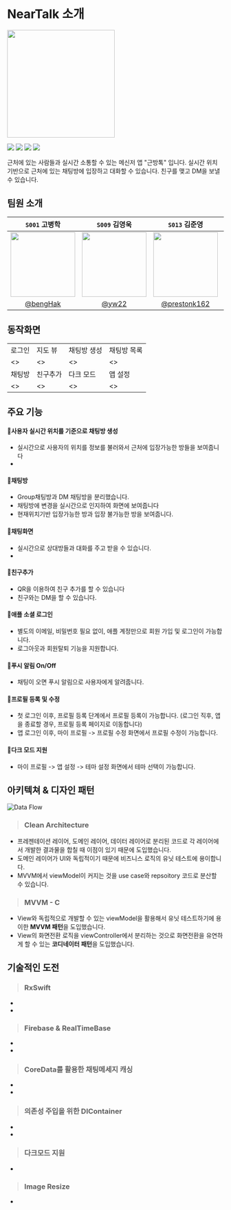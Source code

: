 # NearTalk 소개

<p align="light"><img src="/images/nearTalkLogo.png" width="250"></p>

<p align="light">
  <img src="https://img.shields.io/badge/Swift-F05138?style=for-the-badge&logo=Swift&logoColor=white"/>
  <img src="https://img.shields.io/badge/UIkit-2396F3?style=for-the-badge&logo=iOS&logoColor=white"/>
  <img src="https://img.shields.io/badge/RxSwift-8D1F89?style=for-the-badge&logo=ReactiveX&logoColor=white"/>
  <img src="https://img.shields.io/badge/Firebase-FFCA28?style=for-the-badge&logo=Firebase&logoColor=white"/>
</p>

근처에 있는 사람들과 실시간 소통할 수 있는 메신저 앱 "근방톡" 입니다.
실시간 위치 기반으로 근처에 있는 채팅방에 입장하고 대화할 수 있습니다.
친구를 맺고 DM을 보낼 수 있습니다.

## 팀원 소개

|`S001` 고병학|`S009` 김영욱|`S013` 김준영|`S025` 신동은|`S046` 임창묵|
|:--:|:--:|:--:|:--:|:--:|
|<img src="https://avatars.githubusercontent.com/u/41236155?v=4" width="150">|<img src="https://avatars.githubusercontent.com/u/100309352?v=4" width="150">|<img src="https://avatars.githubusercontent.com/u/46563413?v=4" width="150">|<img src="https://avatars.githubusercontent.com/u/55118858?v=4" width="150">|<img src="https://avatars.githubusercontent.com/u/58398099?v=4" width="150">|
|[@bengHak](https://github.com/bengHak)|[@yw22](https://github.com/yw22)|[@prestonk162](https://github.com/prestonk162)|[@dongeunshin](https://github.com/dongeunshin)|[@lymchgmk](https://github.com/lymchgmk)|

## 동작화면
<table>
   <tr>
      <td>로그인</td>
      <td>지도 뷰</td>
      <td>채팅방 생성</td>
      <td>채팅방 목록</td>
   </tr>
   <tr>
      <td>
      <>
      </td>
      <td>
      <>
      </td>
      <td>
      <>
      </td>
      <td>
      <>
      </td>
   </tr>
   <tr>
      <td>채팅방</td>
      <td>친구추가</td>
      <td>다크 모드</td>
      <td>앱 설정</td>
   </tr>
   <tr>
      <td>
      <>
      </td>
      <td>
      <>
      </td>
      <td>
      <>
      </td>
      <td>
      <>
      </td>
   </tr>
</table>

## 주요 기능

#### 📱사용자 실시간 위치를 기준으로 채팅방 생성
- 실시간으로 사용자의 위치를 정보를 불러와서 근처에 입장가능한 방들을 보여줍니다
- 

#### 📱채팅방
- Group채팅방과 DM 채팅방을 분리했습니다.
- 채팅방에 변경을 실시간으로 인지하여 화면에 보여줍니다
- 현재위치기반 입장가능한 방과 입장 불가능한 방을 보여줍니다.

#### 📱채팅화면
- 실시간으로 상대방들과 대화를 주고 받을 수 있습니다.
- 

#### 📱친구추가
- QR을 이용하여 친구 추가를 할 수 있습니다
- 친구와는 DM을 할 수 있습니다.

#### 📱애플 소셜 로그인
- 별도의 이메일, 비밀번호 필요 없이, 애플 계정만으로 회원 가입 및 로그인이 가능합니다.
- 로그아웃과 회원탈퇴 기능을 지원합니다.

#### 📱푸시 알림 On/Off
- 채팅이 오면 푸시 알림으로 사용자에게 알려줍니다.

#### 📱프로필 등록 및 수정
- 첫 로그인 이후, 프로필 등록 단계에서 프로필 등록이 가능합니다. (로그인 직후, 앱을 종료할 경우, 프로필 등록 페이지로 이동합니다)
- 앱 로그인 이후, 마이 프로필 -> 프로필 수정 화면에서 프로필 수정이 가능합니다.

#### 📱다크 모드 지원
- 마이 프로필 -> 앱 설정 -> 테마 설정 화면에서 테마 선택이 가능합니다.

## 아키텍쳐 & 디자인 패턴
<img alt="Data Flow" src="/images/Flow.png">

> ### Clean Architecture

- 프레젠테이션 레이어, 도메인 레이어, 데이터 레이어로 분리된 코드로 각 레이어에서 개발한 결과물을 합칠 때 이점이 있기 때문에 도입했습니다.
- 도메인 레이어가 UI와 독립적이기 때문에 비즈니스 로직의 유닛 테스트에 용이합니다.
- MVVM에서 viewModel이 커지는 것을 use case와 repsoitory 코드로 분산할 수 있습니다.

> ###  MVVM - C

- View와 독립적으로 개발할 수 있는 viewModel을 활용해서 유닛 테스트하기에 용이한 **MVVM 패턴**을 도입했습니다.
- View의 화면전환 로직을 viewController에서 분리하는 것으로 화면전환을 유연하게 할 수 있는 **코디네이터 패턴**을 도입했습니다.

## 기술적인 도전

> ### RxSwift
- 
- 
> ### Firebase & RealTimeBase
- 
- 
> ### CoreData를 활용한 채팅메세지 캐싱
- 
- 
> ### 의존성 주입을 위한 DIContainer
-
-
> ### 다크모드 지원
- 
> ### Image Resize
- 
